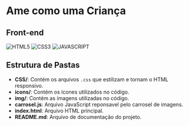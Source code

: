 # Ame como uma Criança


## Front-end
![HTML5](https://img.shields.io/badge/-HTML-black?logo=HTML5&style=social)
![CSS3](https://img.shields.io/badge/-CSS-black?logo=css3&style=social)
![JAVASCRIPT](https://img.shields.io/badge/-JS-black?logo=javascript&style=social)


## Estrutura de Pastas

- **CSS/**: Contém os arquivos `.css` que estilizam e tornam o HTML responsivo.
- **icons/**: Contém os ícones utilizados no código.
- **img/**: Contém as imagens utilizadas no código.
- **carrosel.js**: Arquivo JavaScript reponsavel pelo carrosel de imagens.
- **index.html**: Arquivo HTML principal.
- **README.md**: Arquivo de documentação do projeto.